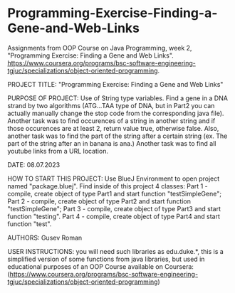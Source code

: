 # Programming-Exercise-Finding-a-Gene-and-Web-Links
Assignments from OOP Course on Java Programming, week 2, "Programming Exercise: Finding a Gene and Web Links". 
https://www.coursera.org/programs/bsc-software-engineering-tgjuc/specializations/object-oriented-programming.

PROJECT TITLE: "Programming Exercise: Finding a Gene and Web Links"

PURPOSE OF PROJECT: Use of String type variables. Find a gene in a DNA strand
                    by two algorithms (ATG...TAA type of DNA, but in Part2 you
                    can actually manually change the stop code from the 
                    corresponding java file). Another task was to find 
                    occurences of a string in another string and if those occurences
                    are at least 2, return value true, otherwise false. Also,
                    another task was to find the part of the string after a 
                    certain string (ex. The part of the string after an in banana is ana.)
                    Another task was to find all youtube links from a URL location.

DATE: 08.07.2023

HOW TO START THIS PROJECT: Use BlueJ Environment to open project named "package.bluej". 
                           Find inside of this project 4 classes: 
                           Part 1 - compile, create object of type Part1 and start function "testSimpleGene"; 
                           Part 2 - compile, create object of type Part2 and start function "testSimpleGene"; 
                           Part 3 - compile, create object of type Part3 and start function "testing".
                           Part 4 - compile, create object of type Part4 and start function "test".

AUTHORS: Gusev Roman

USER INSTRUCTIONS: you will need such libraries as edu.duke.*, 
                   this is a simplified version of some functions from java libraries, 
                   but used in educational purposes of an OOP Course available on Coursera: 
                   (https://www.coursera.org/programs/bsc-software-engineering-tgjuc/specializations/object-oriented-programming)

